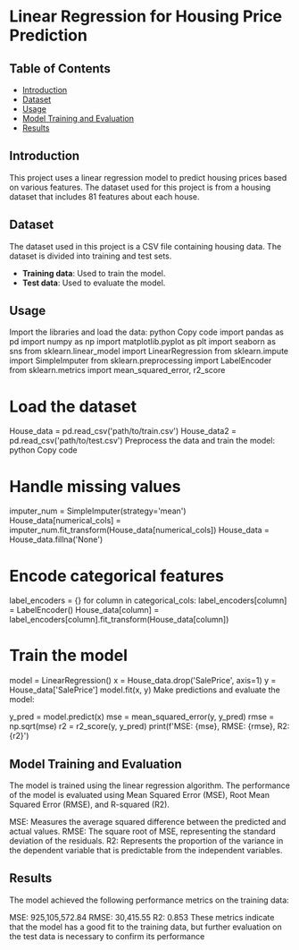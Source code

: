 # Linear Regression for Housing Price Prediction

## Table of Contents
- [Introduction](#introduction)
- [Dataset](#dataset)
- [Usage](#usage)
- [Model Training and Evaluation](#model-training-and-evaluation)
- [Results](#results)

## Introduction

This project uses a linear regression model to predict housing prices based on various features. The dataset used for this project is from a housing dataset that includes 81 features about each house.

## Dataset

The dataset used in this project is a CSV file containing housing data. The dataset is divided into training and test sets.

- **Training data**: Used to train the model.
- **Test data**: Used to evaluate the model.


## Usage

Import the libraries and load the data:
python
Copy code
import pandas as pd
import numpy as np
import matplotlib.pyplot as plt
import seaborn as sns
from sklearn.linear_model import LinearRegression
from sklearn.impute import SimpleImputer
from sklearn.preprocessing import LabelEncoder
from sklearn.metrics import mean_squared_error, r2_score

# Load the dataset
House_data = pd.read_csv('path/to/train.csv')
House_data2 = pd.read_csv('path/to/test.csv')
Preprocess the data and train the model:
python
Copy code
# Handle missing values
imputer_num = SimpleImputer(strategy='mean')
House_data[numerical_cols] = imputer_num.fit_transform(House_data[numerical_cols])
House_data = House_data.fillna('None')

# Encode categorical features
label_encoders = {}
for column in categorical_cols:
    label_encoders[column] = LabelEncoder()
    House_data[column] = label_encoders[column].fit_transform(House_data[column])

# Train the model
model = LinearRegression()
x = House_data.drop('SalePrice', axis=1)
y = House_data['SalePrice']
model.fit(x, y)
Make predictions and evaluate the model:

y_pred = model.predict(x)
mse = mean_squared_error(y, y_pred)
rmse = np.sqrt(mse)
r2 = r2_score(y, y_pred)
print(f'MSE: {mse}, RMSE: {rmse}, R2: {r2}')
## Model Training and Evaluation
The model is trained using the linear regression algorithm. The performance of the model is evaluated using Mean Squared Error (MSE), Root Mean Squared Error (RMSE), and R-squared (R2).

MSE: Measures the average squared difference between the predicted and actual values.
RMSE: The square root of MSE, representing the standard deviation of the residuals.
R2: Represents the proportion of the variance in the dependent variable that is predictable from the independent variables.
## Results
The model achieved the following performance metrics on the training data:

MSE: 925,105,572.84
RMSE: 30,415.55
R2: 0.853
These metrics indicate that the model has a good fit to the training data, but further evaluation on the test data is necessary to confirm its performance
